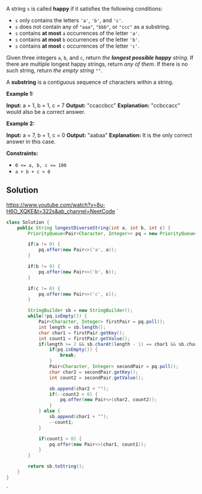 A string `s` is called **happy** if it satisfies the following conditions:

- `s` only contains the letters `'a'`, `'b'`, and `'c'`.
- `s` does not contain any of `"aaa"`, `"bbb"`, or `"ccc"` as a substring.
- `s` contains **at most** `a` occurrences of the letter `'a'`.
- `s` contains **at most** `b` occurrences of the letter `'b'`.
- `s` contains **at most** `c` occurrences of the letter `'c'`.

Given three integers `a`, `b`, and `c`, return _the **longest possible happy** string_. If there are multiple longest happy strings, return _any of them_. If there is no such string, return _the empty string_ `""`.

A **substring** is a contiguous sequence of characters within a string.

**Example 1:**

**Input:** a = 1, b = 1, c = 7
**Output:** "ccaccbcc"
**Explanation:** "ccbccacc" would also be a correct answer.

**Example 2:**

**Input:** a = 7, b = 1, c = 0
**Output:** "aabaa"
**Explanation:** It is the only correct answer in this case.

**Constraints:**

- `0 <= a, b, c <= 100`
- `a + b + c > 0`

## Solution

https://www.youtube.com/watch?v=8u-H6O_XQKE&t=322s&ab_channel=NeetCode
`
```java
class Solution {
    public String longestDiverseString(int a, int b, int c) {
        PriorityQueue<Pair<Character, Integer>> pq = new PriorityQueue<>((x, y) -> y.getValue() - x.getValue());

        if(a != 0) {
            pq.offer(new Pair<>('a', a));
        }

        if(b != 0) {
            pq.offer(new Pair<>('b', b));
        }

        if(c != 0) {
            pq.offer(new Pair<>('c', c));
        }

        StringBuilder sb = new StringBuilder();
        while(!pq.isEmpty()) {
            Pair<Character, Integer> firstPair = pq.poll();
            int length = sb.length();
            char char1 = firstPair.getKey();
            int count1 = firstPair.getValue();
            if(length >= 2 && sb.charAt(length - 1) == char1 && sb.charAt(length - 2) == char1) {
                if(pq.isEmpty()) {
                    break;
                }
                Pair<Character, Integer> secondPair = pq.poll();
                char char2 = secondPair.getKey();
                int count2 = secondPair.getValue();

                sb.append(char2 + "");
                if(--count2 > 0) {
                    pq.offer(new Pair<>(char2, count2));
                }
            } else {
                sb.append(char1 + "");  
                --count1;
            }

            if(count1 > 0) {
                pq.offer(new Pair<>(char1, count1));
            }
        }

        return sb.toString();
    }
}
```
`
